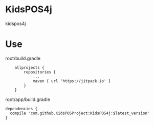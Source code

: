 # KidsPOS4j
kidspos4j

# Use
root/build.gradle
```
	allprojects {
		repositories {
			...
			maven { url 'https://jitpack.io' }
		}
	}
```

root/app/build.gradle
```
dependencies {
  compile 'com.github.KidsPOSProject:KidsPOS4j:$latest_version'
}
```
